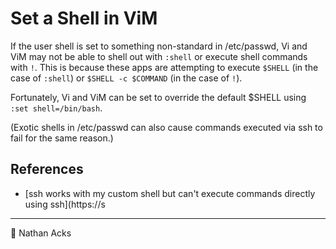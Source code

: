 # Set a Shell in ViM

If the user shell is set to something non-standard in /etc/passwd, Vi and ViM may not be able to shell out with `:shell` or execute shell commands with `!`. This is because these apps are attempting to execute `$SHELL` (in the case of `:shell`) or `$SHELL -c $COMMAND` (in the case of `!`).

Fortunately, Vi and ViM can be set to override the default $SHELL using `:set shell=/bin/bash`.

(Exotic shells in /etc/passwd can also cause commands executed via ssh to fail for the same reason.)

## References

* [ssh works with my custom shell but can't execute commands directly using ssh](https://s

- - - -

<span aria-hidden="true">👤</span> Nathan Acks
